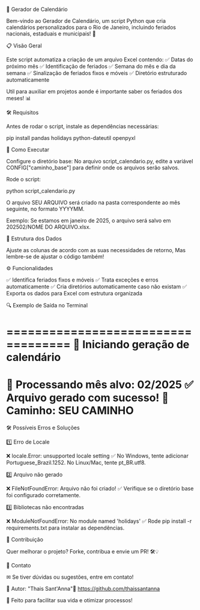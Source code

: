 📆 Gerador de Calendário

Bem-vindo ao Gerador de Calendário, um script Python que cria calendários personalizados para o Rio de Janeiro, incluindo feriados nacionais, estaduais e municipais! 🚀

📋 Visão Geral

Este script automatiza a criação de um arquivo Excel contendo:
✅ Datas do próximo mês
✅ Identificação de feriados
✅ Semana do mês e dia da semana
✅ Sinalização de feriados fixos e móveis
✅ Diretório estruturado automaticamente

Util para auxiliar em projetos aonde é importante saber os feriados dos meses! 📊

🛠 Requisitos

Antes de rodar o script, instale as dependências necessárias:

pip install pandas holidays python-dateutil openpyxl

🚀 Como Executar

Configure o diretório base: No arquivo script_calendario.py, edite a variável CONFIG["caminho_base"] para definir onde os arquivos serão salvos.

Rode o script:

python script_calendario.py

O arquivo SEU ARQUIVO será criado na pasta correspondente ao mês seguinte, no formato YYYYMM.

Exemplo: Se estamos em janeiro de 2025, o arquivo será salvo em 202502/NOME DO ARQUIVO.xlsx.

📜 Estrutura dos Dados

Ajuste as colunas de acordo com as suas necessidades de retorno,
Mas lembre-se de ajustar o código também!

⚙️ Funcionalidades

✅ Identifica feriados fixos e móveis
✅ Trata exceções e erros automaticamente
✅ Cria diretórios automaticamente caso não existam
✅ Exporta os dados para Excel com estrutura organizada

🔍 Exemplo de Saída no Terminal

===================================
🚀 Iniciando geração de calendário
===================================
📅 Processando mês alvo: 02/2025
✅ Arquivo gerado com sucesso!
📂 Caminho: SEU CAMINHO
===================================

🛠 Possíveis Erros e Soluções

1️⃣ Erro de Locale

❌ locale.Error: unsupported locale setting
✅ No Windows, tente adicionar Portuguese_Brazil.1252. No Linux/Mac, tente pt_BR.utf8.

2️⃣ Arquivo não gerado

❌ FileNotFoundError: Arquivo não foi criado!
✅ Verifique se o diretório base foi configurado corretamente.

3️⃣ Bibliotecas não encontradas

❌ ModuleNotFoundError: No module named 'holidays'
✅ Rode pip install -r requirements.txt para instalar as dependências.

📌 Contribuição

Quer melhorar o projeto? Forke, contribua e envie um PR! 🛠💡

📧 Contato

✉ Se tiver dúvidas ou sugestões, entre em contato!

🔹 Autor: "Thais Sant'Anna"🔹 https://github.com/thaissantanna

🚀 Feito para facilitar sua vida e otimizar processos!